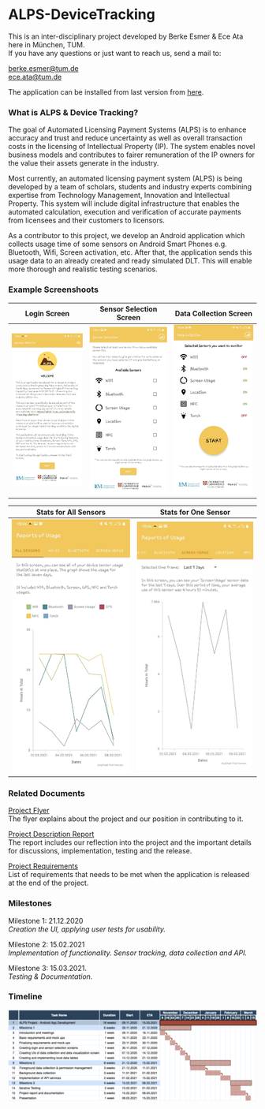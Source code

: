 # ALPS-DeviceTracking
This is an inter-disciplinary project developed by Berke Esmer &amp; Ece Ata here in München, TUM.   
If you have any questions or just want to reach us, send a mail to:

<berke.esmer@tum.de>   
<ece.ata@tum.de>

The application can be installed from last version from [here](https://github.com/berkethetechnerd/ALPS-DeviceTracking/tags).

### What is ALPS & Device Tracking?

The goal of Automated Licensing Payment Systems (ALPS) is to enhance accuracy and trust and reduce uncertainty as well as overall transaction costs in the licensing of Intellectual Property (IP). The system enables novel business models and contributes to fairer remuneration of the IP owners for the value their assets generate in the industry.   

Most currently, an automated licensing payment system (ALPS) is being developed by a team of scholars, students and industry experts combining expertise from Technology Management, Innovation and Intellectual Property. This system will include digital infrastructure that enables the automated calculation, execution and verification of accurate payments from licensees and their customers to licensors.   

As a contributor to this project, we develop an Android application which collects usage time of some sensors on Android Smart Phones e.g. Bluetooth, Wifi, Screen activation, etc. After that, the application sends this usage data to an already created and ready simulated DLT. This will enable more thorough and realistic testing scenarios.   

### Example Screenshoots

Login Screen               |Sensor Selection Screen    |Data Collection Screen   | 
---------------------------|---------------------------|-------------------------|
![](https://github.com/berkethetechnerd/ALPS-DeviceTracking/blob/main/IDP%20Documents/images/sensor_metrics_1.jpeg)  | ![](https://github.com/berkethetechnerd/ALPS-DeviceTracking/blob/main/IDP%20Documents/images/sensor_metrics_2.jpeg)     | ![](https://github.com/berkethetechnerd/ALPS-DeviceTracking/blob/main/IDP%20Documents/images/sensor_metrics_3.jpeg)    

Stats for All Sensors      |Stats for One Sensor       |
---------------------------|---------------------------|
![](https://github.com/berkethetechnerd/ALPS-DeviceTracking/blob/main/IDP%20Documents/images/sensor_metrics_4.jpeg)  | ![](https://github.com/berkethetechnerd/ALPS-DeviceTracking/blob/main/IDP%20Documents/images/sensor_metrics_5.jpeg)     | 

### Related Documents

[Project Flyer](https://github.com/berkethetechnerd/ALPS-DeviceTracking/blob/main/IDP%20Documents/IDP%20-%20Project%20Flyer%20by%20Cambridge%20%40%20ALPS.pdf)   
The flyer explains about the project and our position in contributing to it.

[Project Description Report](https://github.com/berkethetechnerd/ALPS-DeviceTracking/blob/main/IDP%20Documents/IDP%20-%20Project%20Description.docx)  
The report includes our reflection into the project and the important details for discussions, implementation, testing and the release.

[Project Requirements](https://github.com/berkethetechnerd/ALPS-DeviceTracking/blob/main/IDP%20Documents/ALPS%20Project%20-%20Requirements.pdf)   
List of requirements that needs to be met when the application is released at the end of the project.

### Milestones

Milestone 1: 21.12.2020   
_Creation the UI, applying user tests for usability._

Milestone 2: 15.02.2021   
_Implementation of functionality. Sensor tracking, data collection and API._

Milestone 3: 15.03.2021.  
_Testing & Documentation._

### Timeline

![Timeline](https://github.com/berkethetechnerd/ALPS-DeviceTracking/blob/main/IDP%20Documents/IDP%20-%20Timeline.png)
